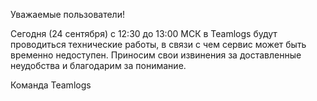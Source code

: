 Уважаемые пользователи! 

Сегодня (24 сентября) с 12:30 до 13:00 МСК в Teamlogs будут проводиться технические работы, в связи с чем сервис может быть временно недоступен. Приносим свои извинения за доставленные неудобства и благодарим за понимание.

Команда Teamlogs